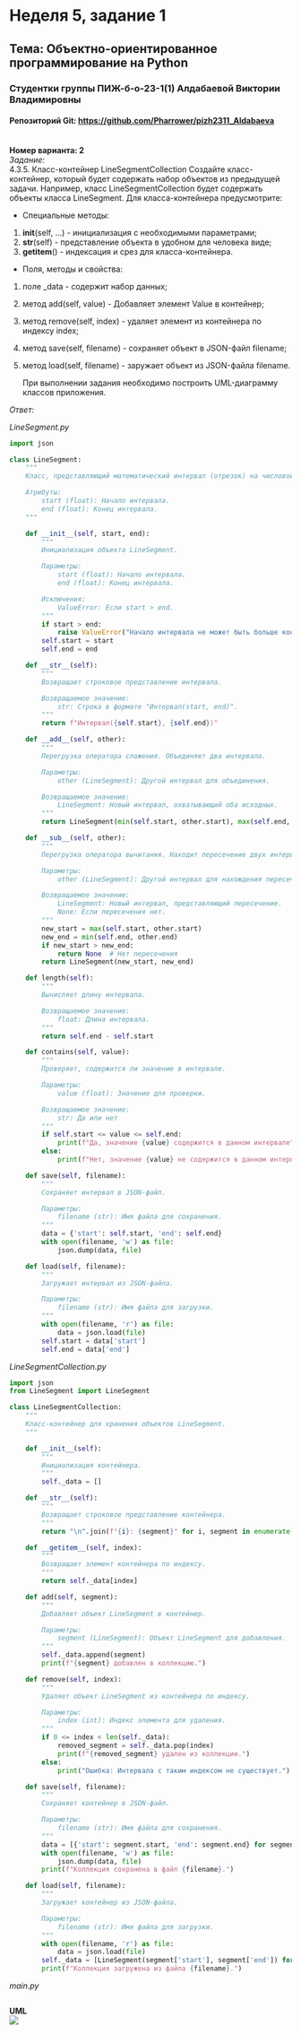 # Неделя 5, задание 1
## **Тема**: Объектно-ориентированное программирование на Python 
### Студентки группы ПИЖ-б-о-23-1(1) Алдабаевой Виктории Владимировны
#### Репозиторий Git: https://github.com/Pharrower/pizh2311_Aldabaeva <br><br>
**Номер варианта: 2**  
*Задание:*  
    4.3.5. Класс-контейнер LineSegmentCollection
    Создайте класс-контейнер, который будет содержать
набор объектов из предыдущей задачи. Например, класс LineSegmentCollection будет содержать объекты класса LineSegment.
    Для класса-контейнера предусмотрите:
- Специальные методы:
1. __init__(self, ...) - инициализация с необходимыми параметрами;
2. __str__(self) - представление объекта в удобном для человека виде;
3. __getitem__() - индексация и срез для класса-контейнера.
- Поля, методы и свойства:
1. поле _data - содержит набор данных;
2. метод add(self, value) - Добавляет элемент Value в контейнер;
3. метод remove(self, index) - удаляет элемент из контейнера по индексу index;
4. метод save(self, filename) - сохраняет объект в JSON-файл filename;
5. метод load(self, filename) - заружает объект из JSON-файла filename.

    При выполнении задания необходимо построить
UML-диаграмму классов приложения.

*Ответ:* 

*LineSegment.py*
```python
import json

class LineSegment:
    """
    Класс, представляющий математический интервал (отрезок) на числовой прямой.

    Атрибуты:
        start (float): Начало интервала.
        end (float): Конец интервала.
    """

    def __init__(self, start, end):
        """
        Инициализация объекта LineSegment.

        Параметры:
            start (float): Начало интервала.
            end (float): Конец интервала.

        Исключения:
            ValueError: Если start > end.
        """
        if start > end:
            raise ValueError("Начало интервала не может быть больше конца.")
        self.start = start
        self.end = end

    def __str__(self):
        """
        Возвращает строковое представление интервала.

        Возвращаемое значение:
            str: Строка в формате "Интервал(start, end)".
        """
        return f"Интервал({self.start}, {self.end})"

    def __add__(self, other):
        """
        Перегрузка оператора сложения. Объединяет два интервала.

        Параметры:
            other (LineSegment): Другой интервал для объединения.

        Возвращаемое значение:
            LineSegment: Новый интервал, охватывающий оба исходных.
        """
        return LineSegment(min(self.start, other.start), max(self.end, other.end))

    def __sub__(self, other):
        """
        Перегрузка оператора вычитания. Находит пересечение двух интервалов.

        Параметры:
            other (LineSegment): Другой интервал для нахождения пересечения.

        Возвращаемое значение:
            LineSegment: Новый интервал, представляющий пересечение.
            None: Если пересечения нет.
        """
        new_start = max(self.start, other.start)
        new_end = min(self.end, other.end)
        if new_start > new_end:
            return None  # Нет пересечения
        return LineSegment(new_start, new_end)

    def length(self):
        """
        Вычисляет длину интервала.

        Возвращаемое значение:
            float: Длина интервала.
        """
        return self.end - self.start

    def contains(self, value):
        """
        Проверяет, содержится ли значение в интервале.

        Параметры:
            value (float): Значение для проверки.

        Возвращаемое значение:
            str: Да или нет
        """
        if self.start <= value <= self.end:
            print(f"Да, значение {value} содержится в данном интервале")
        else:
            print(f"Нет, значение {value} не содержится в данном интервале")

    def save(self, filename):
        """
        Сохраняет интервал в JSON-файл.

        Параметры:
            filename (str): Имя файла для сохранения.
        """
        data = {'start': self.start, 'end': self.end}
        with open(filename, 'w') as file:
            json.dump(data, file)

    def load(self, filename):
        """
        Загружает интервал из JSON-файла.

        Параметры:
            filename (str): Имя файла для загрузки.
        """
        with open(filename, 'r') as file:
            data = json.load(file)
        self.start = data['start']
        self.end = data['end']
```  

*LineSegmentCollection.py*
```python
import json
from LineSegment import LineSegment

class LineSegmentCollection:
    """
    Класс-контейнер для хранения объектов LineSegment.
    """

    def __init__(self):
        """
        Инициализация контейнера.
        """
        self._data = []

    def __str__(self):
        """
        Возвращает строковое представление контейнера.
        """
        return "\n".join(f"{i}: {segment}" for i, segment in enumerate(self._data))

    def __getitem__(self, index):
        """
        Возвращает элемент контейнера по индексу.
        """
        return self._data[index]

    def add(self, segment):
        """
        Добавляет объект LineSegment в контейнер.

        Параметры:
            segment (LineSegment): Объект LineSegment для добавления.
        """
        self._data.append(segment)
        print(f"{segment} добавлен в коллекцию.")

    def remove(self, index):
        """
        Удаляет объект LineSegment из контейнера по индексу.

        Параметры:
            index (int): Индекс элемента для удаления.
        """
        if 0 <= index < len(self._data):
            removed_segment = self._data.pop(index)
            print(f"{removed_segment} удален из коллекции.")
        else:
            print("Ошибка: Интервала с таким индексом не существует.")

    def save(self, filename):
        """
        Сохраняет контейнер в JSON-файл.

        Параметры:
            filename (str): Имя файла для сохранения.
        """
        data = [{'start': segment.start, 'end': segment.end} for segment in self._data]
        with open(filename, 'w') as file:
            json.dump(data, file)
        print(f"Коллекция сохранена в файл {filename}.")

    def load(self, filename):
        """
        Загружает контейнер из JSON-файла.

        Параметры:
            filename (str): Имя файла для загрузки.
        """
        with open(filename, 'r') as file:
            data = json.load(file)
        self._data = [LineSegment(segment['start'], segment['end']) for segment in data]
        print(f"Коллекция загружена из файла {filename}.")
```

*main.py*
```python
```

**UML** <br>
<img src="./UML/uml.png">